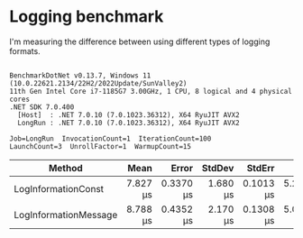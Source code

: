﻿# Logging benchmark

I'm measuring the difference between using different types of logging formats.

```

BenchmarkDotNet v0.13.7, Windows 11 (10.0.22621.2134/22H2/2022Update/SunValley2)
11th Gen Intel Core i7-1185G7 3.00GHz, 1 CPU, 8 logical and 4 physical cores
.NET SDK 7.0.400
  [Host]  : .NET 7.0.10 (7.0.1023.36312), X64 RyuJIT AVX2
  LongRun : .NET 7.0.10 (7.0.1023.36312), X64 RyuJIT AVX2

Job=LongRun  InvocationCount=1  IterationCount=100  
LaunchCount=3  UnrollFactor=1  WarmupCount=15  

```
|                Method |     Mean |     Error |   StdDev |    StdErr |      Min |      Max |      Op/s | Allocated |
|---------------------- |---------:|----------:|---------:|----------:|---------:|---------:|----------:|----------:|
|   LogInformationConst | 7.827 μs | 0.3370 μs | 1.680 μs | 0.1013 μs | 5.200 μs | 14.60 μs | 127,770.3 |     688 B |
| LogInformationMessage | 8.788 μs | 0.4352 μs | 2.170 μs | 0.1308 μs | 5.000 μs | 15.40 μs | 113,791.5 |     720 B |
